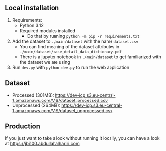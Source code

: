 ## Local installation
1. Requirements: 
   * Python 3.12
   * Required modules installed
     * Do that by running `python -m pip -r requirements.txt`
2. Add the dataset to `./main/dataset` with the name `dataset.csv`
   * You can find meaning of the dataset attributes in `./main/dataset/case_detail_data_dictionary.pdf`
   * There is a jupyter notebook in `./main/dataset` to get familiarized with the dataset we are using
3. Run `dev.py` with `python dev.py` to run the web application

## Dataset
- Processed (301MB): https://dev-icp.s3.eu-central-1.amazonaws.com/VIS/dataset_processed.csv
- Unprocessed (264MB): https://dev-icp.s3.eu-central-1.amazonaws.com/VIS/dataset_unprocessed.csv

## Production
If you just want to take a look without running it locally, you can have a look at https://jbi100.abdullahalhariri.com 
